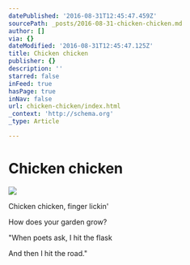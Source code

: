 ```yaml
---
datePublished: '2016-08-31T12:45:47.459Z'
sourcePath: _posts/2016-08-31-chicken-chicken.md
author: []
via: {}
dateModified: '2016-08-31T12:45:47.125Z'
title: Chicken chicken
publisher: {}
description: ''
starred: false
inFeed: true
hasPage: true
inNav: false
url: chicken-chicken/index.html
_context: 'http://schema.org'
_type: Article

---
```

# Chicken chicken
![](https://the-grid-user-content.s3-us-west-2.amazonaws.com/893fb51e-0834-4fd8-93a0-fdf4885abbac.jpg)

Chicken chicken, finger lickin'

How does your garden grow?

"When poets ask, I hit the flask

And then I hit the road."